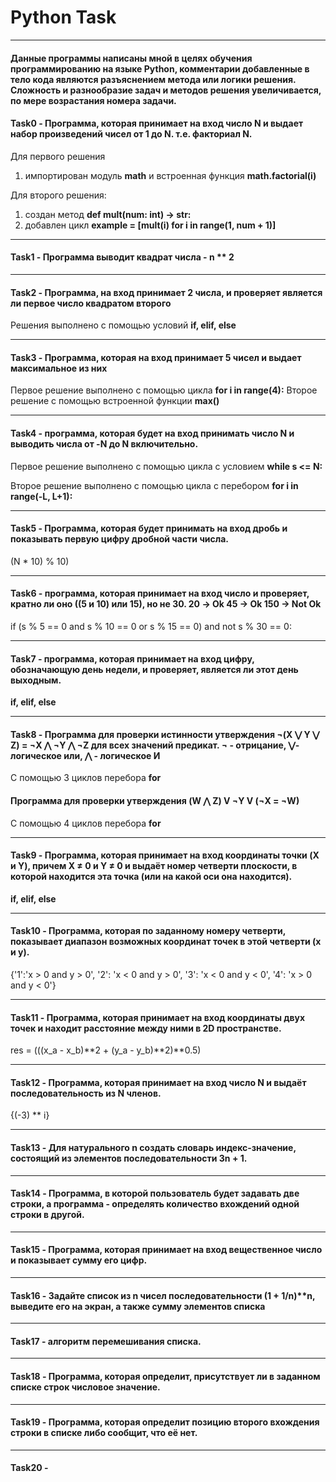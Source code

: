 # Python Task
__________________________
#### Данные программы написаны мной в целях обучения программированию на языке Python, комментарии добавленные в тело кода являются разъяснением метода или логики решения. Сложность и разнообразие задач и методов решения увеличивается, по мере возрастания номера задачи.
 
#### __Task0__ - Программа, которая принимает на вход число N и выдает набор произведений чисел от 1 до N. т.е. факториал N.
Для первого решения
1. импортирован модуль __math__ и встроенная функция __math.factorial(i)__
 
Для второго решения:
1. создан метод __def mult(num: int) -> str:__
2. добавлен цикл __example = [mult(i) for i in range(1, num + 1)]__
___________________________
#### __Task1__ - Программа выводит квадрат числа - n ** 2
___________________________
 
#### __Task2__ - Программа, на вход принимает 2 числа, и проверяет является ли первое число квадратом второго
Решения выполнено с помощью условий __if, elif, else__
___________________________
 
#### __Task3__ - Программа, которая на вход принимает 5 чисел и выдает максимальное из них
Первое решение выполнено с помощью цикла __for i in range(4):__
Второе решение с помощью встроенной функции __max()__
__________________________
#### __Task4__ - программа, которая будет на вход принимать число N и выводить числа от -N до N включительно.
Первое решение выполнено с помощью цикла c условием __while s <= N:__
 
Второе решение выполнено с помощью цикла с перебором __for i in range(-L, L+1):__
 
__________________________
#### __Task5__ - Программа, которая будет принимать на вход дробь и показывать первую цифру дробной части числа.
(N * 10) % 10)
__________________________
#### __Task6__ -  программа, которая принимает на вход число и проверяет, кратно ли оно ((5 и 10) или 15), но не 30. 20 -> Ok 45 -> Ok 150 -> Not Ok
if (s % 5 == 0 and s % 10 == 0 or s % 15 == 0) and not s % 30 == 0:
__________________________
#### __Task7__ -  программа, которая принимает на вход цифру, обозначающую день недели, и проверяет, является ли этот день выходным.
__if, elif, else__
__________________________
#### __Task8__ -  Программа для проверки истинности утверждения ¬(X ⋁ Y ⋁ Z) = ¬X ⋀ ¬Y ⋀ ¬Z для всех значений предикат. ¬ - отрицание, ⋁- логическое или, ⋀ - логическое И
С помощью 3 циклов перебора __for__
#### Программа для проверки утверждения (W ⋀ Z) V ¬Y V (¬X = ¬W)
С помощью 4 циклов перебора __for__
__________________________
#### __Task9__ - Программа, которая принимает на вход координаты точки (X и Y), причем X ≠ 0 и Y ≠ 0  и выдаёт номер четверти плоскости, в которой находится эта точка (или на какой оси она находится).
__if, elif, else__
__________________________
#### __Task10__ - Программа, которая по заданному номеру четверти, показывает диапазон возможных координат точек в этой четверти (x и y).
{'1':'x > 0 and y > 0', '2': 'x < 0 and y > 0', '3': 'x < 0 and y < 0', '4': 'x > 0 and y < 0'}
__________________________
#### __Task11__ - Программа, которая принимает на вход координаты двух точек и находит расстояние между ними в 2D пространстве.
res = (((x_a - x_b)**2 + (y_a - y_b)**2)**0.5)
__________________________
#### __Task12__  - Программа, которая принимает на вход число N и выдаёт последовательность из N членов.
{(-3) ** i}
__________________________
#### __Task13__ -  Для натурального n создать словарь индекс-значение, состоящий из элементов последовательности 3n + 1.
_________________________
#### __Task14__ - Программа, в которой пользователь будет задавать две строки, а программа - определять количество вхождений одной строки в другой.
__________________________
#### __Task15__ - Программа, которая принимает на вход вещественное число и показывает сумму его цифр.
_________________________
#### __Task16__ - Задайте список из n чисел последовательности (1 + 1/n)**n, выведите его на экран, а также сумму элементов списка
_________________________
#### __Task17__ - алгоритм перемешивания списка.
_________________________
#### __Task18__ - Программа, которая определит, присутствует ли в заданном списке строк числовое значение.
_________________________
#### __Task19__ - Программа, которая определит позицию второго вхождения строки в списке либо сообщит, что её нет.
_________________________
#### __Task20__ -
